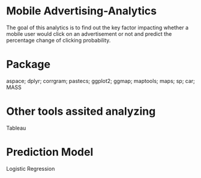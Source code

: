 # Mobile Advertising-Analytics
The goal of this analytics is to find out the key factor impacting whether a mobile user would click on an advertisement or not and predict the percentage change of clicking probability.

# Package
aspace;
dplyr;
corrgram;
pastecs;
ggplot2;
ggmap;
maptools;
maps;
sp;
car;
MASS

# Other tools assited analyzing
Tableau

# Prediction Model
Logistic Regression
